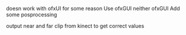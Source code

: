 doesn work with ofxUI for some reason
Use ofxGUI neither ofxGUI
Add some posprocessing

output near and far clip from kinect to get correct values